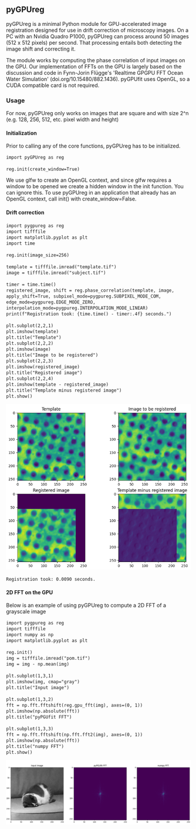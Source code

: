 ## pyGPUreg ##
pyGPUreg is a minimal Python module for GPU-accelerated image registration designed for use in drift correction of microscopy images. On a PC with an Nvidia Quadro P1000, pyGPUreg can process around 50 images (512 x 512 pixels) per second. That processing entails both detecting the image shift and correcting it.

The module works by computing the phase correlation of input images on the GPU. Our implementation of FFTs on the GPU is largely based on the discussion and code in Fynn-Jorin Flügge's 'Realtime GPGPU FFT Ocean Water Simulation' (doi.org/10.15480/882.1436). pyGPUfit uses OpenGL, so a CUDA compatible card is not required.  

### Usage ###
For now, pyGPUreg only works on images that are square and with size 2^n (e.g. 128, 256, 512, etc. pixel width and height)

#### Initialization ####
Prior to calling any of the core functions, pyGPUreg has to be initialized.

```
import pyGPUreg as reg

reg.init(create_window=True)
```

We use glfw to create an OpenGL context, and since glfw requires a window to be opened we create a hidden window in the init function. You can ignore this. To use pyGPUreg in an application that already has an OpenGL context, call init() with create_window=False.

#### Drift correction ####
```
import pygpureg as reg
import tifffile
import matplotlib.pyplot as plt
import time

reg.init(image_size=256)

template = tifffile.imread("template.tif")
image = tifffile.imread("subject.tif")

timer = time.time()
registered_image, shift = reg.phase_correlation(template, image, apply_shift=True, subpixel_mode=pygpureg.SUBPIXEL_MODE_COM, edge_mode=pygpureg.EDGE_MODE_ZERO, interpolation_mode=pygpureg.INTERPOLATION_MODE_LINEAR)
print(f"Registration took: {time.time() - timer:.4f} seconds.")

plt.subplot(2,2,1)
plt.imshow(template)
plt.title("Template")
plt.subplot(2,2,2)
plt.imshow(image)
plt.title("Image to be registered")
plt.subplot(2,2,3)
plt.imshow(registered_image)
plt.title("Registered image")
plt.subplot(2,2,4)
plt.imshow(template - registered_image)
plt.title("Template minus registered image")
plt.show()
```
![](res/Registration_example.PNG)
```
Registration took: 0.0090 seconds.
```

#### 2D FFT on the GPU ####
Below is an example of using pyGPUreg to compute a 2D FFT of a grayscale image 
```
import pygpureg as reg
import tifffile
import numpy as np
import matplotlib.pyplot as plt

reg.init()
img = tifffile.imread("pom.tif")
img = img - np.mean(img)

plt.subplot(1,3,1)
plt.imshow(img, cmap="gray")
plt.title("Input image")

plt.subplot(1,3,2)
fft = np.fft.fftshift(reg.gpu_fft(img), axes=(0, 1))
plt.imshow(np.absolute(fft))
plt.title("pyPGUfit FFT")

plt.subplot(1,3,3)
fft = np.fft.fftshift(np.fft.fft2(img), axes=(0, 1))
plt.imshow(np.absolute(fft))
plt.title("numpy FFT")
plt.show()
```

![](res/FFT_example.PNG)

